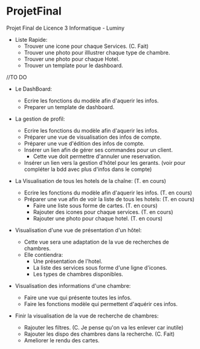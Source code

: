 # ProjetFinal
Projet Final de Licence 3 Informatique - Luminy

* Liste Rapide:
    - Trouver une icone pour chaque Services. (C. Fait)
    - Trouver une photo pour illlustrer chaque type de chambre.
    - Trouver une photo pour chaque Hotel.
    - Trouver un template pour le dashboard.

//TO DO

* Le DashBoard:
    - Ecrire les fonctions du modèle afin d'aquerir les infos.
    - Preparer un template de dashboard.

* La gestion de profil:
    - Ecrire les fonctions du modèle afin d'aquerir les infos.
    - Préparer une vue de visualisation des infos de compte.
    - Préparer une vue d'édition des infos de compte.
    - Insérer un lien afin de gérer ses commandes pour un client.
        - Cette vue doit permettre d'annuler une reservation.
    - Insérer un lien vers la gestion d'hôtel pour les gerants.
    (voir pour compléter la bdd avec plus d'infos dans le compte)

* La Visualisation de tous les hotels de la chaîne: (T. en cours)
    - Ecrire les fonctions du modèle afin d'aquerir les infos. (T. en cours)
    - Préparer une vue afin de voir la liste de tous les hotels: (T. en cours) 
      - Faire une liste sous forme de cartes. (T. en cours)
      - Rajouter des icones pour chaque services. (T. en cours)
      - Rajouter une photo pour chaque hotel. (T. en cours)

* Visualisation d'une vue de présentation d'un hôtel:
    - Cette vue sera une adaptation de la vue de recherches de chambres.
    - Elle contiendra:
      - Une présentation de l'hotel.
      - La liste des services sous forme d'une ligne d'icones.
      - Les types de chambres disponibles.

* Visualisation des informations d'une chambre:
    - Faire une vue qui présente toutes les infos.
    - Faire les fonctions modèle qui permettent d'aquérir ces infos.

* Finir la visualisation de la vue de recherche de chambres:
    - Rajouter les filtres. (C. Je pense qu'on va les enlever car inutile)
    - Rajouter les dispo des chambres dans la recherche. (C. Fait)
    - Ameliorer le rendu des cartes.
